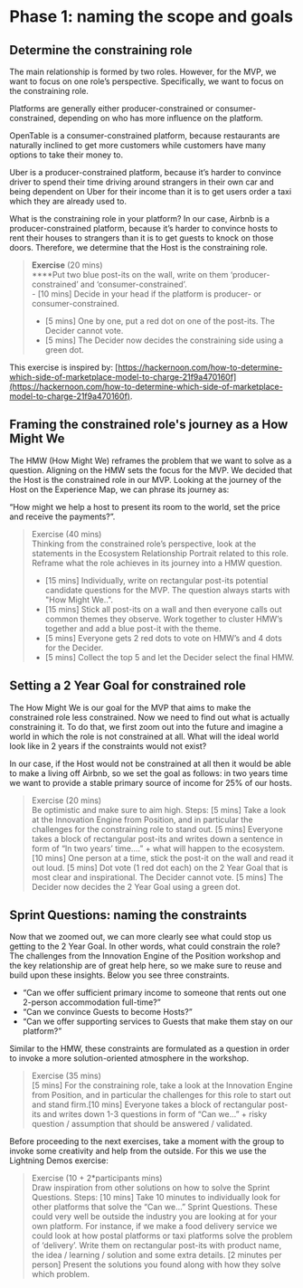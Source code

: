 # Phase 1: naming the scope and goals

## Determine the constraining role 

The main relationship is formed by two roles. However, for the MVP, we want to focus on one role’s perspective. Specifically, we want to focus on the constraining role.

Platforms are generally either producer-constrained or consumer-constrained, depending on who has more influence on the platform.

OpenTable is a consumer-constrained platform, because restaurants are naturally inclined to get more customers while customers have many options to take their money to. 

Uber is a producer-constrained platform, because it’s harder to convince driver to spend their time driving around strangers in their own car and being dependent on Uber for their income than it is to get users order a taxi which they are already used to.

What is the constraining role in your platform? In our case, Airbnb is a producer-constrained platform, because it’s harder to convince hosts to rent their houses to strangers than it is to get guests to knock on those doors. Therefore, we determine that the Host is the constraining role.

> **Exercise** \(20 mins\)  
> ****Put two blue post-its on the wall, write on them ‘producer-constrained’ and ‘consumer-constrained’.  
> ­- \[10 mins\] Decide in your head if the platform is producer- or consumer-constrained.  
> - ­\[5 mins\] One by one, put a red dot on one of the post-its. The Decider cannot vote.­  
> - \[5 mins\] The Decider now decides the constraining side using a green dot.

This exercise is inspired by: [https://hackernoon.com/how-to-determine-which-side-of-marketplace-model-to-charge-21f9a470160f](https://hackernoon.com/how-to-determine-which-side-of-marketplace-model-to-charge-21f9a470160f).

## Framing the constrained role's journey as a How Might We

The HMW \(How Might We\) reframes the problem that we want to solve as a question. Aligning on the HMW sets the focus for the MVP. We decided that the Host is the constrained role in our MVP. Looking at the journey of the Host on the Experience Map, we can phrase its journey as: 

“How might we help a host to present its room to the world, set the price and receive the payments?”.

> Exercise \(40 mins\)  
> Thinking from the constrained role’s perspective, look at the statements in the Ecosystem Relationship Portrait related to this role. Reframe what the role achieves in its journey into a HMW question.   
> - \[15 mins\] Individually, write on rectangular post-its potential candidate questions for the MVP. The question always starts with "How Might We..".  
> - \[15 mins\] Stick all post-its on a wall and then everyone calls out common themes they observe. Work together to cluster HMW’s together and add a blue post-it with the theme.   
> - \[5 mins\] Everyone gets 2 red dots to vote on HMW’s and 4 dots for the Decider.   
> - \[5 mins\] Collect the top 5 and let the Decider select the final HMW.

## Setting a 2 Year Goal for constrained role

The How Might We is our goal for the MVP that aims to make the constrained role less constrained. Now we need to find out what is actually constraining it. To do that, we first zoom out into the future and imagine a world in which the role is not constrained at all. What will the ideal world look like in 2 years if the constraints would not exist? 

In our case, if the Host would not be constrained at all then it would be able to make a living off Airbnb, so we set the goal as follows: in two years time we want to provide a stable primary source of income for 25% of our hosts.

> Exercise \(20 mins\)  
> Be optimistic and make sure to aim high. Steps: \[5 mins\] Take a look at the Innovation Engine from Position, and in particular the challenges for the constraining role to stand out. \[5 mins\] Everyone takes a block of rectangular post-its and writes down a sentence in form of “In two years’ time….” + what will happen to the ecosystem. \[10 mins\] One person at a time, stick the post-it on the wall and read it out loud. \[5 mins\] Dot vote \(1 red dot each\) on the 2 Year Goal that is most clear and inspirational. The Decider cannot vote. \[5 mins\] The Decider now decides the 2 Year Goal using a green dot.

## Sprint Questions: naming the constraints

Now that we zoomed out, we can more clearly see what could stop us getting to the 2 Year Goal. In other words, what could constrain the role? The challenges from the Innovation Engine of the Position workshop and the key relationship are of great help here, so we make sure to reuse and build upon these insights. Below you see three constraints. 

* “Can we offer sufficient primary income to someone that rents out one 2-person accommodation full-time?” 
* “Can we convince Guests to become Hosts?” 
* “Can we offer supporting services to Guests that make them stay on our platform?”

Similar to the HMW, these constraints are formulated as a question in order to invoke a more solution-oriented atmosphere in the workshop.

> Exercise \(35 mins\)  
> \[5 mins\] For the constraining role, take a look at the Innovation Engine from Position, and in particular the challenges for this role to start out and stand firm.­\[10 mins\] Everyone takes a block of rectangular post-its and writes down 1-3 questions  in form of “Can we...” + risky question / assumption that should be answered / validated.

Before proceeding to the next exercises, take a moment with the group to invoke some creativity and help from the outside. For this we use the Lightning Demos exercise:

> Exercise \(10 + 2\*participants mins\)  
> Draw inspiration from other solutions on how to solve the Sprint Questions. Steps: \[10 mins\] Take 10 minutes to individually look for other platforms that solve the “Can we…” Sprint Questions. These could very well be outside the industry you are looking at for your own platform. For instance, if we make a food delivery service we could look at how postal platforms or taxi platforms solve the problem of ‘delivery’. Write them on rectangular post-its with product name, the idea / learning / solution and some extra details. \[2 minutes per person\] Present the solutions you found along with how they solve which problem.

